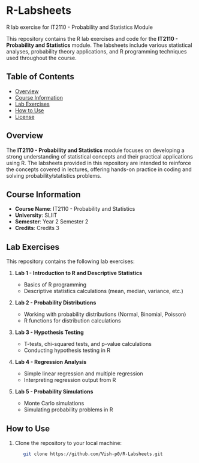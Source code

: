 # R-Labsheets
R lab exercise for IT2110 - Probability and Statistics Module

This repository contains the R lab exercises and code for the **IT2110 - Probability and Statistics** module. The labsheets include various statistical analyses, probability theory applications, and R programming techniques used throughout the course.

## Table of Contents
- [Overview](#overview)
- [Course Information](#course-information)
- [Lab Exercises](#lab-exercises)
- [How to Use](#how-to-use)
- [License](#license)

## Overview
The **IT2110 - Probability and Statistics** module focuses on developing a strong understanding of statistical concepts and their practical applications using R. The labsheets provided in this repository are intended to reinforce the concepts covered in lectures, offering hands-on practice in coding and solving probability/statistics problems.

## Course Information
- **Course Name**: IT2110 - Probability and Statistics
- **University**: SLIIT
- **Semester**: Year 2 Semester 2
- **Credits**: Credits 3

## Lab Exercises
This repository contains the following lab exercises:

1. **Lab 1 - Introduction to R and Descriptive Statistics**  
   - Basics of R programming
   - Descriptive statistics calculations (mean, median, variance, etc.)

2. **Lab 2 - Probability Distributions**  
   - Working with probability distributions (Normal, Binomial, Poisson)
   - R functions for distribution calculations

3. **Lab 3 - Hypothesis Testing**  
   - T-tests, chi-squared tests, and p-value calculations
   - Conducting hypothesis testing in R

4. **Lab 4 - Regression Analysis**  
   - Simple linear regression and multiple regression
   - Interpreting regression output from R

5. **Lab 5 - Probability Simulations**  
   - Monte Carlo simulations
   - Simulating probability problems in R

## How to Use
1. Clone the repository to your local machine:
   ```sh
      git clone https://github.com/Vish-p0/R-Labsheets.git
